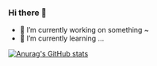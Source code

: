 ### Hi there 👋

<!--
**olifer655/olifer655** is a ✨ _special_ ✨ repository because its `README.md` (this file) appears on your GitHub profile.

Here are some ideas to get you started:

- 🔭 I’m currently working on ...
- 🌱 I’m currently learning ...
- 👯 I’m looking to collaborate on ...
- 🤔 I’m looking for help with ...
- 💬 Ask me about ...
- 📫 How to reach me: ...
- 😄 Pronouns: ...
- ⚡ Fun fact: ...
-->

- 🔭 I’m currently working on something ~
- 🌱 I’m currently learning ...

[![Anurag's GitHub stats](https://github-readme-stats.vercel.app/api?username=olifer655)](https://github.com/anuraghazra/github-readme-stats)

